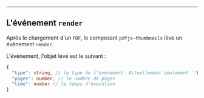 ---
## L'événement `render`

Après le chargement d'un `PDF`, le composant `pdfjs-thumbnails` lève un événement `render`.

L'événement, l'objet levé est le suivant : 

```typescript
{
  "type": string, // le type de l'événement. Actuellement seulement `'END'`
  "pages": number, // le nombre de pages
  "time": number // le temps d'éxecution
}   
```
